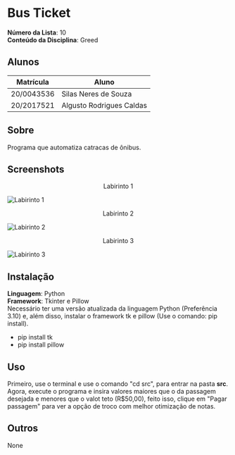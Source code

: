 # Bus Ticket

**Número da Lista**: 10<br>
**Conteúdo da Disciplina**: Greed<br>

## Alunos
|Matrícula | Aluno |
| -- | -- |
| 20/0043536  |  Silas Neres de Souza|
| 20/2017521  |  Algusto Rodrigues Caldas |

## Sobre 
Programa que automatiza catracas de ônibus.

## Screenshots
<center>Labirinto 1</center>

![Labirinto 1](./assets/lab1.jpeg)

<center>Labirinto 2</center>

![Labirinto 2](./assets/lab2.jpeg)

<center>Labirinto 3</center>

![Labirinto 3](./assets/lab3.jpeg)


## Instalação 
**Linguagem**: Python<br>
**Framework**: Tkinter e Pillow<br>
Necessário ter uma versão atualizada da linguagem Python (Preferência 3.10) e, além disso, instalar o framework tk e pillow (Use o comando: pip install). 
- pip install tk
- pip install pillow

## Uso 
Primeiro, use o terminal e use o comando "cd src", para entrar na pasta **src**. Agora, execute o programa e insira valores maiores que o da passagem desejada e menores que o valot teto (R$50,00), feito isso, clique em "Pagar passagem" para ver a opção de troco com melhor otimização de notas.

## Outros 
None
